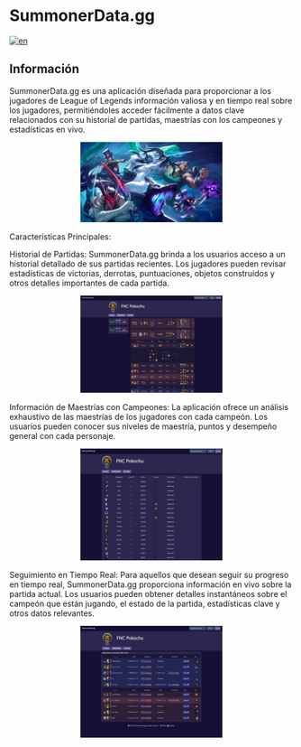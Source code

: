 # SummonerData.gg

[![en](https://img.shields.io/badge/lang-en-red.svg)](https://github.com/Gorosss/summonerData/blob/master/README.md)

## Información

SummonerData.gg es una aplicación diseñada para proporcionar a los jugadores de League of Legends información valiosa y en tiempo real sobre los jugadores, permitiéndoles acceder fácilmente a datos clave relacionados con su historial de partidas, maestrías con los campeones y estadísticas en vivo.

<div align="center">
  <img src="/public/assets/lolBackground.jpg" alt="Profile" width="50%">
</div>

Características Principales:

Historial de Partidas: SummonerData.gg brinda a los usuarios acceso a un historial detallado de sus partidas recientes. Los jugadores pueden revisar estadísticas de victorias, derrotas, puntuaciones, objetos construidos y otros detalles importantes de cada partida.

<div align="center">
  <img src="/public/assets/profileREADME.png" alt="Profile" width="50%">
</div>

Información de Maestrías con Campeones: La aplicación ofrece un análisis exhaustivo de las maestrías de los jugadores con cada campeón. Los usuarios pueden conocer sus niveles de maestría, puntos y desempeño general con cada personaje.

<div align="center">
  <img src="/public/assets/masteryREADME.png" alt="Profile" width="50%">
</div>

Seguimiento en Tiempo Real: Para aquellos que desean seguir su progreso en tiempo real, SummonerData.gg proporciona información en vivo sobre la partida actual. Los usuarios pueden obtener detalles instantáneos sobre el campeón que están jugando, el estado de la partida, estadísticas clave y otros datos relevantes.

<div align="center">
  <img src="/public/assets/liveGameREADME.png" alt="Profile" width="50%">
</div>
